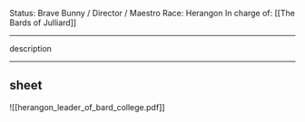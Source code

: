 Status: Brave Bunny / Director / Maestro
Race: Herangon
In charge of: [[The Bards of Julliard]]

---

description

---

## sheet

![[herangon_leader_of_bard_college.pdf]]